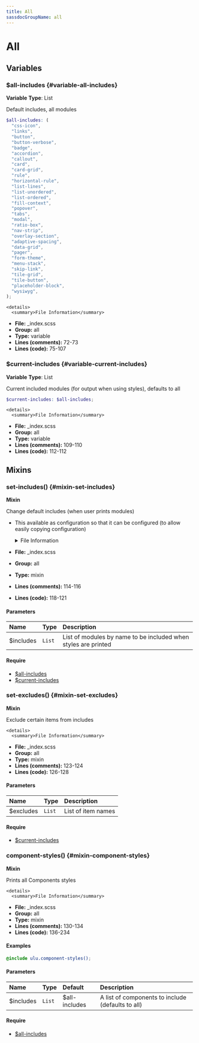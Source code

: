 ```yaml
---
title: All
sassdocGroupName: all
---
```



# All





## Variables




<div class="sassdoc-item-header">

###  $all-includes {#variable-all-includes}

  <div class="sassdoc-item-header__labels">
    <span class="tag tag--primary"><strong>Variable</strong></span> <span class="tag"><strong>Type</strong>: List</span>
  </div>

</div>

  

Default includes, all modules
    
    

``` scss
$all-includes: (
  "css-icon",
  "links",
  "button",
  "button-verbose",
  "badge",
  "accordion",
  "callout",
  "card",
  "card-grid",
  "rule",
  "horizontal-rule",
  "list-lines",
  "list-unordered",
  "list-ordered",
  "fill-context",
  "popover",
  "tabs",
  "modal",
  "ratio-box",
  "nav-strip",
  "overlay-section",
  "adaptive-spacing",
  "data-grid",
  "pager",
  "form-theme",
  "menu-stack",
  "skip-link",
  "tile-grid",
  "tile-button",
  "placeholder-block",
  "wysiwyg",
);
```
  

    <details>
      <summary>File Information</summary>
- **File:** _index.scss
- **Group:** all
- **Type:** variable
- **Lines (comments):** 72-73
- **Lines (code):** 75-107
    </details>
    


<div class="sassdoc-item-header">

###  $current-includes {#variable-current-includes}

  <div class="sassdoc-item-header__labels">
    <span class="tag tag--primary"><strong>Variable</strong></span> <span class="tag"><strong>Type</strong>: List</span>
  </div>

</div>

  

Current included modules (for output when using styles), defaults to all
    
    

``` scss
$current-includes: $all-includes;
```
  

    <details>
      <summary>File Information</summary>
- **File:** _index.scss
- **Group:** all
- **Type:** variable
- **Lines (comments):** 109-110
- **Lines (code):** 112-112
    </details>
    
  

## Mixins




<div class="sassdoc-item-header">

###  set-includes() {#mixin-set-includes}

  <div class="sassdoc-item-header__labels">
    <span class="tag tag--primary"><strong>Mixin</strong></span>
  </div>

</div>

  

Change default includes (when user prints modules)
- This available as configuration so that it can be configured (to allow easily copying configuration)
    
    

    <details>
      <summary>File Information</summary>
- **File:** _index.scss
- **Group:** all
- **Type:** mixin
- **Lines (comments):** 114-116
- **Lines (code):** 118-121
    </details>
    

#### Parameters


|Name|Type|Description|
|:--|:--|:--|
|$includes|`List`|List of modules by name to be included when styles are printed|

    

#### Require

- [$all-includes](/sass/components/all/#variable-all-includes)
- [$current-includes](/sass/components/all/#variable-current-includes)
  


<div class="sassdoc-item-header">

###  set-excludes() {#mixin-set-excludes}

  <div class="sassdoc-item-header__labels">
    <span class="tag tag--primary"><strong>Mixin</strong></span>
  </div>

</div>

  

Exclude certain items from includes
    
    

    <details>
      <summary>File Information</summary>
- **File:** _index.scss
- **Group:** all
- **Type:** mixin
- **Lines (comments):** 123-124
- **Lines (code):** 126-128
    </details>
    

#### Parameters


|Name|Type|Description|
|:--|:--|:--|
|$excludes|`List`|List of item names|

    

#### Require

- [$current-includes](/sass/components/all/#variable-current-includes)
  


<div class="sassdoc-item-header">

###  component-styles() {#mixin-component-styles}

  <div class="sassdoc-item-header__labels">
    <span class="tag tag--primary"><strong>Mixin</strong></span>
  </div>

</div>

  

Prints all Components styles
    
    

    <details>
      <summary>File Information</summary>
- **File:** _index.scss
- **Group:** all
- **Type:** mixin
- **Lines (comments):** 130-134
- **Lines (code):** 136-234
    </details>
    

#### Examples

      


``` scss
@include ulu.component-styles();
```
  

      

#### Parameters


|Name|Type|Default|Description|
|:--|:--|:--|:--|
|$includes|`List`|$all-includes|A list of components to include (defaults to all)|

    

#### Require

- [$all-includes](/sass/components/all/#variable-all-includes)
  
  
  